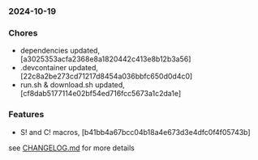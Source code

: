 ### 2024-10-19

### Chores
+ dependencies updated, [a3025353acfa2368e8a1820442c413e8b12b3a56]
+ .devcontainer updated, [22c8a2be273cd71217d8454a036bbfc650d0d4c0]
+ run.sh & download.sh updated, [cf8dab5177114e02bf54ed716fcc5673a1c2da1e]

### Features
+ S! and C! macros, [b41bb4a67bcc04b18a4e673d3e4dfc0f4f05743b]

see <a href='https://github.com/mrjackwills/push_alarm_backend/blob/main/CHANGELOG.md'>CHANGELOG.md</a> for more details
